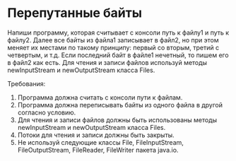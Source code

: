 # Перепутанные байты
Напиши программу, которая считывает с консоли путь к файлу1 и путь к файлу2. Далее все байты из файла1 записывает в файл2, но при этом меняет их местами по такому принципу: первый со вторым, третий с четвертым, и т.д.
Если последний байт в файле1 нечетный, то пишем его в файл2 как есть. Для чтения и записи файлов используй методы newInputStream и newOutputStream класса Files.


Требования:
1. Программа должна считать с консоли пути к файлам.
2. Программа должна переписывать байты из одного файла в другой согласно условию.
3. Для чтения и записи файлов должны быть использованы методы newInputStream и newOutputStream класса Files.
4. Потоки для чтения и записи должны быть закрыты.
5. Не используй следующие классы File, FileInputStream, FileOutputStream, FileReader, FileWriter пакета java.io.